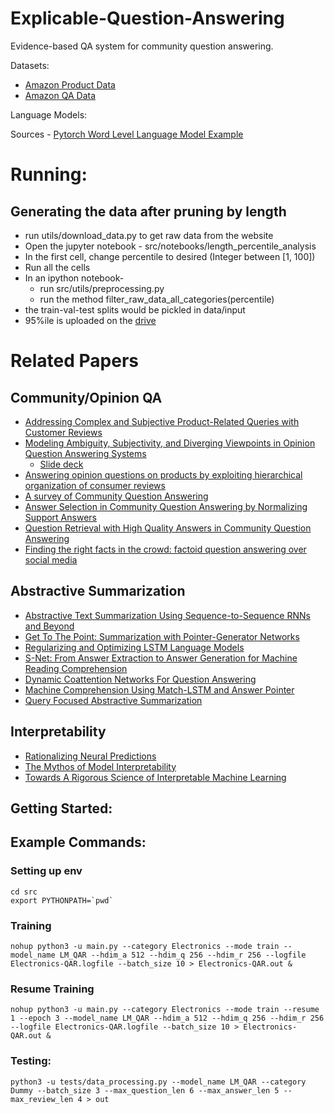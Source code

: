 # Explicable-Question-Answering
Evidence-based QA system for community question answering.

Datasets:
* [Amazon Product Data](http://jmcauley.ucsd.edu/data/amazon/)
* [Amazon QA Data](http://jmcauley.ucsd.edu/data/amazon/qa/)


Language Models:

Sources - [Pytorch Word Level Language Model Example](https://github.com/pytorch/examples/tree/master/word_language_model)

# Running:
## Generating the data after pruning by length
* run utils/download\_data.py to get raw data from the website
* Open the jupyter notebook - src/notebooks/length\_percentile\_analysis
* In the first cell, change percentile to desired (Integer between [1, 100])
* Run all the cells
* In an ipython notebook- 
  * run src/utils/preprocessing.py 
  * run the method filter\_raw\_data\_all\_categories(percentile)
* the train-val-test splits would be pickled in data/input
* 95%ile is uploaded on the [drive](https://drive.google.com/open?id=17BcZcdV9vSzWchLagop8MypHTM7uFeMv)

# Related Papers

## Community/Opinion QA
* [Addressing Complex and Subjective Product-Related Queries with Customer Reviews](https://dl.acm.org/citation.cfm?id=2883044)
* [Modeling Ambiguity, Subjectivity, and Diverging Viewpoints in Opinion Question Answering Systems](https://arxiv.org/abs/1610.08095)
    * [Slide deck](https://cseweb.ucsd.edu/~m5wan/paper/icdm16_mwan_slides.pdf)
* [Answering opinion questions on products by exploiting hierarchical organization of consumer reviews](https://dl.acm.org/citation.cfm?id=2390996)
* [A survey of Community Question Answering](https://arxiv.org/abs/1705.04009)
* [Answer Selection in Community Question Answering by Normalizing Support Answers](https://link.springer.com/chapter/10.1007/978-3-319-73618-1_57)
* [Question Retrieval with High Quality Answers in Community Question Answering](https://dl.acm.org/citation.cfm?id=2661908)
* [Finding the right facts in the crowd: factoid question answering over social media](https://dl.acm.org/citation.cfm?id=1367561)

## Abstractive Summarization
* [Abstractive Text Summarization Using Sequence-to-Sequence RNNs and Beyond](https://arxiv.org/abs/1602.06023)
* [Get To The Point: Summarization with Pointer-Generator Networks](https://arxiv.org/abs/1704.04368)
* [Regularizing and Optimizing LSTM Language Models](https://arxiv.org/abs/1708.02182)
* [S-Net: From Answer Extraction to Answer Generation for Machine Reading Comprehension](https://arxiv.org/abs/1706.04815)
* [Dynamic Coattention Networks For Question Answering](https://arxiv.org/abs/1611.01604)
* [Machine Comprehension Using Match-LSTM and Answer Pointer](https://arxiv.org/abs/1608.07905)
* [Query Focused Abstractive Summarization](https://arxiv.org/abs/1801.07704)

## Interpretability 
* [Rationalizing Neural Predictions](https://arxiv.org/abs/1606.04155)
* [The Mythos of Model Interpretability](https://arxiv.org/abs/1606.03490)
* [Towards A Rigorous Science of Interpretable Machine Learning](https://arxiv.org/abs/1702.08608)

## Getting Started:

## Example Commands:

### Setting up env
    cd src
    export PYTHONPATH=`pwd`

### Training
    nohup python3 -u main.py --category Electronics --mode train --model_name LM_QAR --hdim_a 512 --hdim_q 256 --hdim_r 256 --logfile Electronics-QAR.logfile --batch_size 10 > Electronics-QAR.out &

### Resume Training
    nohup python3 -u main.py --category Electronics --mode train --resume 1 --epoch 3 --model_name LM_QAR --hdim_a 512 --hdim_q 256 --hdim_r 256 --logfile Electronics-QAR.logfile --batch_size 10 > Electronics-QAR.out &

### Testing:
    python3 -u tests/data_processing.py --model_name LM_QAR --category Dummy --batch_size 3 --max_question_len 6 --max_answer_len 5 --max_review_len 4 > out
